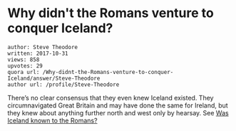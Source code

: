 # Why didn't the Romans venture to conquer Iceland?

	author: Steve Theodore
	written: 2017-10-31
	views: 858
	upvotes: 29
	quora url: /Why-didnt-the-Romans-venture-to-conquer-Iceland/answer/Steve-Theodore
	author url: /profile/Steve-Theodore


There’s no clear consensus that they even knew Iceland existed. They circumnavigated Great Britain and may have done the same for Ireland, but they knew about anything further north and west only by hearsay. See [Was Iceland known to the Romans?](https://www.quora.com/Was-Iceland-known-to-the-Romans)

